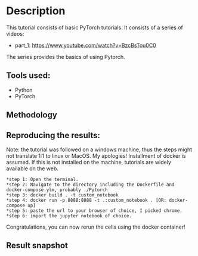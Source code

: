 # Description
This tutorial consists of basic PyTorch tutorials. It consists of a series of videos:
   * part_1: https://www.youtube.com/watch?v=BzcBsTou0C0
   
The series provides the basics of using Pytorch.

## Tools used:
   * Python
   * PyTorch
   
## Methodology

## Reproducing the results:
Note: the tutorial was followed on a windows machine, thus the steps might not translate 
1:1 to linux or MacOS. My apologies! Installment of docker is assumed. If this is not installed
on the machine, tutorials are widely available on the web.

	*step 1: Open the terminal.
	*step 2: Navigate to the directory including the Dockerfile and docker-compose.ylm, probably ./Pytorch
	*step 3: docker build . -t custom_notebook
	*step 4: docker run -p 8888:8888 -t .:custom_notebook . [OR: docker-compose up]
	*step 5: paste the url to your browser of choice, I picked chrome.
	*step 6: import the jupyter notebook of choice.
Congratulations, you can now rerun the cells using the docker container!

## Result snapshot


